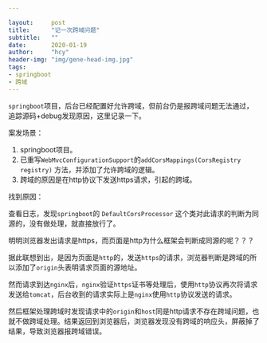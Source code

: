 ```yaml
---

layout:     post
title:      "记一次跨域问题"
subtitle:   ""
date:       2020-01-19
author:     "hcy"
header-img: "img/gene-head-img.jpg"
tags:
- springboot
- 跨域
---
```






`springboot`项目，后台已经配置好允许跨域，但前台仍是报跨域问题无法通过，追踪源码+debug发现原因，这里记录一下。



案发场景：

1. springboot项目。
2. 已重写`WebMvcConfigurationSupport`的`addCorsMappings(CorsRegistry registry)` 方法，并添加了允许跨域的逻辑。
  3. 跨域的原因是在http协议下发送https请求，引起的跨域。



找到原因：

查看日志，发现`springboot`的 `DefaultCorsProcessor` 这个类对此请求的判断为同源的，没有做处理，就直接放行了。

明明浏览器发出请求是https，而页面是http为什么框架会判断成同源的呢？？？

据此联想到出，是因为页面是`http`的，发送`https`的请求，浏览器判断是跨域的所以添加了`origin`头表明请求页面的源地址。

然而请求到达`nginx`后，`nginx`验证`https`证书等处理后，使用`http`协议再次将请求发送给`tomcat`，后台收到的请求实际上是`nginx`使用`http`协议发送的请求。

然后框架处理跨域时发现请求中的`origin`和`host`同是http请求不存在跨域问题，也就不做跨域处理。结果返回到浏览器后，浏览器发现没有跨域的响应头，屏蔽掉了结果，导致浏览器报跨域错误。

